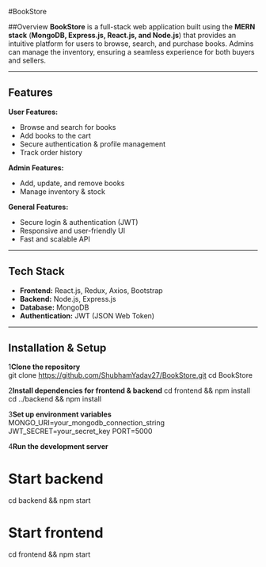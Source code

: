 #BookStore

##Overview
**BookStore** is a full-stack web application built using the **MERN stack** (**MongoDB, Express.js, React.js, and Node.js**) that provides an intuitive platform for users to browse, search, and purchase books. Admins can manage the inventory, ensuring a seamless experience for both buyers and sellers.

---

## Features
**User Features:**
- Browse and search for books  
- Add books to the cart  
- Secure authentication & profile management   
- Track order history   

**Admin Features:**
- Add, update, and remove books 
- Manage inventory & stock 

**General Features:**
- Secure login & authentication (JWT)  
- Responsive and user-friendly UI  
- Fast and scalable API  

---

## Tech Stack
- **Frontend:** React.js, Redux, Axios, Bootstrap  
- **Backend:** Node.js, Express.js  
- **Database:** MongoDB  
- **Authentication:** JWT (JSON Web Token)  

---


## Installation & Setup

1️**Clone the repository**  
git clone https://github.com/ShubhamYadav27/BookStore.git
cd BookStore

2️**Install dependencies for frontend & backend**
cd frontend && npm install
cd ../backend && npm install

3️**Set up environment variables**
MONGO_URI=your_mongodb_connection_string
JWT_SECRET=your_secret_key
PORT=5000

4️**Run the development server**
# Start backend
cd backend && npm start
# Start frontend
cd frontend && npm start
